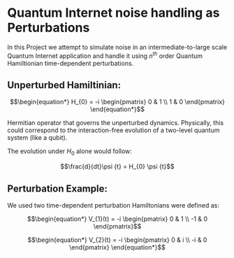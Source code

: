 # Quantum Internet noise handling as Perturbations

In this Project we attempt to simulate noise in an intermediate-to-large scale Quantum Internet application and handle it using $n^{th}$ order Quantum Hamiltionian time-dependent perturbations.

## Unperturbed Hamiltinian:

```math
\begin{equation*}
H_{0} = -i
\begin{pmatrix}
0 & 1  \\
1 & 0 
\end{pmatrix}
\end{equation*}
```
Hermitian operator that governs the unperturbed dynamics. Physically, this could correspond to the interaction-free evolution of a two-level quantum system (like a qubit).

The evolution under $H_{0}$​ alone would follow:

```math
\frac{d}{dt}\psi {t} = H_{0} \psi {t}
```

## Perturbation Example:

We used two time-dependent perturbation Hamiltonians were defined as:

```math
\begin{equation*}
V_{1}(t) = -i
\begin{pmatrix}
0 & 1  \\
-1 & 0 
\end{pmatrix}
```
```math
\begin{equation*}
V_{2}(t) = -i
\begin{pmatrix}
0 & i  \\
-i & 0 
\end{pmatrix}
\end{equation*}
```
